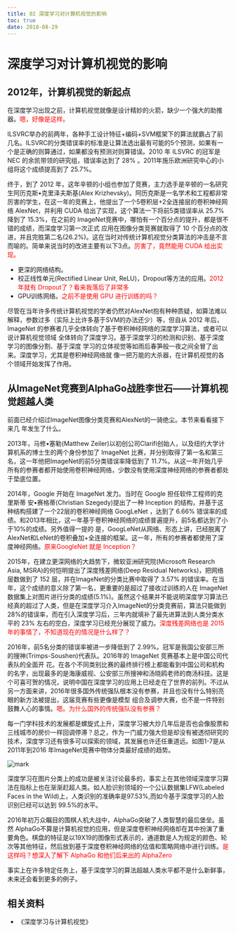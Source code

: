 ```yaml
---
title: 02 深度学习对计算机视觉的影响
toc: true
date: 2018-08-29
---
```



# 深度学习对计算机视觉的影响

## 2012年，计算机视觉的新起点


在深度学习出现之前，计算机视觉就像是设计精妙的火箭，缺少一个强大的助推器。<span style="color:red;">嗯，好像是这样。</span>

ILSVRC举办的前两年，各种手工设计特征+编码+SVM框架下的算法就霸占了前几名。ILSVRC的分类错误率的标准是让算法选出最有可能的5个预测，如果有一个是正确的则算通过，如果都没有预测对则算错误。2010 年 ILSVRC 的冠军是 NEC 的余凯带领的研究组，错误率达到了 28% 。2011年施乐欧洲研究中心的小组将这个成绩提高到了 25.7%。

终于，到了 2012 年，这年辛顿的小组也参加了竞赛，主力选手是辛顿的一名研究生阿历克斯•克里泽夫斯基(Alex Krizhevsky)。阿历克斯是一名学术和工程都非常厉害的学生，在这一年的竞赛上，他提出了一个5卷积层+2全连接层的卷积神经网络 AlexNet，并利用 CUDA 给出了实现，这个算法一下将前5类错误率从 25.7% 降到了 15.3%，在之前的 ImageNet竞赛中，哪怕有一个百分点的提升，都是很不错的成绩，而深度学习第一次正式 应用在图像分类竞赛就取得了 10 个百分点的改进，并且完胜第二名(26.2%)。这在当时对传统计算机视觉分类算法的冲击是不言而喻的。简单来说当时的改进主要有以下3点。<span style="color:red;">厉害了，竟然能用 CUDA 给出实现。</span>

- 更深的网络结构。
- 校正线性单元(Rectified Linear Unit, ReLU)，Dropout等方法的应用。<span style="color:red;">2012 年就有 Dropout了？看来我落后了非常多</span>
- GPU训练网络。<span style="color:red;">之前不是使用 GPU 进行训练的吗？</span>


尽管在当年许多传统计算机视觉的学者仍然对AlexNet抱有种种质疑，如算法难以解释，参数过多（实际上比许多基于SVM的办法还少）等，但自从 2012 年后，ImageNet 的参赛者几乎全体转向了基于卷积神经网络的深度学习算法，或者可以说计算机视觉领域 全体转向了深度学习。基于深度学习的检测和识别、基于深度学习的图像分割、基于深度 学习的立体视觉等如雨后春笋般一夜之间全冒了出来。深度学习，尤其是卷积神经网络就 像一把万能的大杀器，在计算机视觉的各个领域开始发挥了作用。



## 从ImageNet竞赛到AlphaGo战胜李世石——计算机视觉超越人类

前面已经介绍过ImageNet图像分类竞赛和AlexNet的一骑绝尘。本节来看看接下来几 年发生了什么。

2013年，马修•塞勒(Matthew Zeiler)以初创公司Clarifi创始人，以及纽约大学计算机系的博士生的两个身份参加了 ImageNet 比赛，并分别取得了第一名和第三名，这一年他把ImageNet的前5分类错误率降低到了 11.7%。从这一年开始几乎所有的参赛者都开始使用卷积神经网络，少数没有使用深度神经网络的参赛者都处于垫底位置。

2014年，Google 开始在 ImageNet 发力。当时在 Google 担任软件工程师的克里斯蒂 安•赛格蒂(Christian Szegedy)提出了一种 Inception 的结构，并基于这种结构搭建了一个22层的卷积神经网络 GoogLeNet ，达到了 6.66% 错误率的成绩。和2013年相比，这一年基于卷积神经网络的成绩普遍提升，前5名都达到了小于10%的成绩。另外值得一提的 是，GoogLeNet从网络、形态上讲，已经脱离了 AlexNet和LeNet的卷积叠加+全连接的框架。这一年，所有的参赛者都使用了深度神经网络。<span style="color:red;">原来GoogleNet 就是 Inception？</span>


2015年，在建立更深网络的大趋势下，微软亚洲研究院(Microsoft Research Asia, MSRA)的何恺明提出了深度残差网络(Deep Residual Networks)，把网络层数做到了 152 层，并在ImageNet的分类比赛中取得了 3.57% 的错误率。在当年，这个成绩的意义除了第一名，更重要的是超过了接收过训练的人在 ImageNet 数据集上对图片进行分类的成绩(5.1%)。虽然这个结果并不能说明深度学习算法已经真的超过了人类，但是在深度学习介入ImageNet的分类竞赛前，算法只能做到28%的错误率，而在引入深度学习后，三年内就填补了最先进算法到人类分类水平的 23% 左右的空白，深度学习已经充分展现了威力。<span style="color:red;">深度残差网络也是 2015年的事情了，不知道现在的情况是什么样了？</span>

2016年，前5名分类的错误率被进一步降低到了 2.99%。冠军是我国公安部三所的搜神(Trimps-Soushen)代表队。2016年的 ImageNet 竞赛基本上是中国公司代表队的全面开 花。在各个不同类别比赛的最终排行榜上都能看到中国公司和机构的名字，出现最多的是海康威视、公安部三所搜神和汤晓鸥老师的商汤科技。这是个可喜可贺的情况，说明中国在深度学习的应用上已经走在了世界的前列。不过从另一方面来讲，2016年很多国外传统强队根本没有参赛，并且也没有什么特别亮眼的新方法被提出，这届竞赛有些更像是模型 组合及调参大赛，也不是一件特别鼓舞人心的事情。<span style="color:red;">嗯。为什么国外的传统强队没有参赛？</span>

每一门学科技术的发展都是螺旋式上升，深度学习被大炒几年后是否也会像股票和三线城市的房价一样回调停滞？总之，作为一门威力强大但是却没有被透彻研究的技术，深度学习还有很多可以探索的领域，其发展也许还任重道远。如图1-7是从2011年到2016 年ImageNet竞赛中物体分类最好成绩的趋势。

![mark](http://pacdb2bfr.bkt.clouddn.com/blog/image/180830/9fCJHc0mEK.png?imageslim)


深度学习在图片分类上的成功是被关注讨论最多的，事实上在其他领域深度学习算法在指标上也在渐渐赶超人类。如人脸识别领域的一个公认数据集LFW(Labeled Faces in the Wild)上，人类识别的准确率是97.53%,而如今基于深度学习的人脸识别已经可以达到 99.5%的水平。

2016年初万众瞩目的围棋人机大战中，AlphaGo突破了人类智慧的最后堡垒。虽然 AlphaGo不算是计算机视觉的应用，但是深度卷积神经网络却在其中扮演了重要角色。棋盘的特征是以19X19的图像形式表示的，通道数是人为规定的颜色、轮次等其他特征，然后放到基于深度卷积神经网络的估值和策略网络中进行训练。<span style="color:red;">是这样吗？想深入了解下 AlphaGo 和他们后来出的 AlphaZero </span>

事实上在许多特定任务上，基于深度学习的算法超越人类水平都不是什么新鲜事，未来还会看到更多的例子。



## 相关资料

- 《深度学习与计算机视觉》
